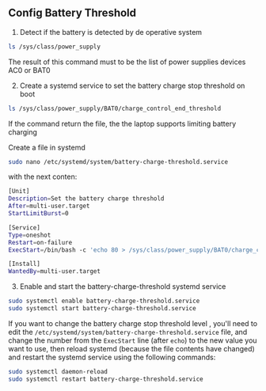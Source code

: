 ## Config Battery Threshold

1. Detect if the battery is detected by de operative system
```bash
ls /sys/class/power_supply
```
The result of this command must to be the list of power supplies devices AC0 or BAT0

2. Create a systemd service to set the battery charge stop threshold on boot
```bash
ls /sys/class/power_supply/BAT0/charge_control_end_threshold
```
If the command return the file, the the laptop supports limiting battery charging

 Create a file in systemd
```bash
sudo nano /etc/systemd/system/battery-charge-threshold.service
```
with the next conten:
```bash
[Unit]
Description=Set the battery charge threshold
After=multi-user.target
StartLimitBurst=0

[Service]
Type=oneshot
Restart=on-failure
ExecStart=/bin/bash -c 'echo 80 > /sys/class/power_supply/BAT0/charge_control_end_threshold'

[Install]
WantedBy=multi-user.target
```

3. Enable and start the battery-charge-threshold systemd service
```bash
sudo systemctl enable battery-charge-threshold.service
sudo systemctl start battery-charge-threshold.service
```

If you want to change the battery charge stop threshold level , you'll need to edit the `/etc/systemd/system/battery-charge-threshold.service` file, and change the number from the `ExecStart` line (after `echo`) to the new value you want to use, then reload systemd (because the file contents have changed) and restart the systemd service using the following commands:

```bash
sudo systemctl daemon-reload
sudo systemctl restart battery-charge-threshold.service
```